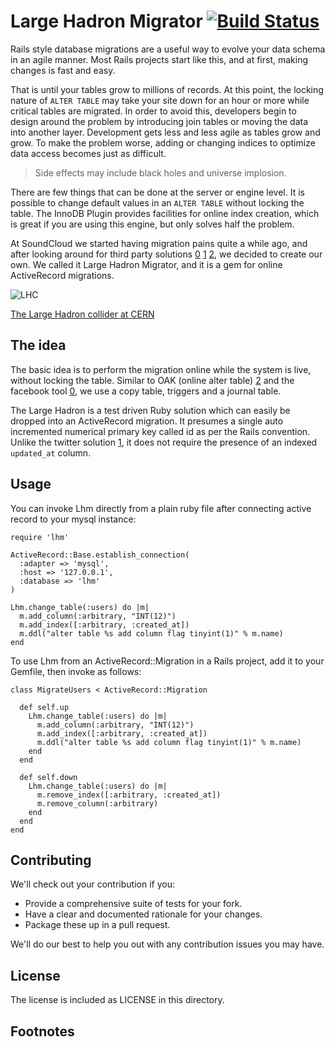 # Large Hadron Migrator [![Build Status](https://secure.travis-ci.org/soundcloud/large-hadron-migrator.png)](http://travis-ci.org/soundcloud/large-hadron-migrator)

Rails style database migrations are a useful way to evolve your data schema in
an agile manner. Most Rails projects start like this, and at first, making
changes is fast and easy.

That is until your tables grow to millions of records. At this point, the
locking nature of `ALTER TABLE` may take your site down for an hour or more
while critical tables are migrated. In order to avoid this, developers begin
to design around the problem by introducing join tables or moving the data
into another layer. Development gets less and less agile as tables grow and
grow. To make the problem worse, adding or changing indices to optimize data
access becomes just as difficult.

> Side effects may include black holes and universe implosion.

There are few things that can be done at the server or engine level. It is
possible to change default values in an `ALTER TABLE` without locking the
table. The InnoDB Plugin provides facilities for online index creation, which
is great if you are using this engine, but only solves half the problem.

At SoundCloud we started having migration pains quite a while ago, and after
looking around for third party solutions [0] [1] [2], we decided to create our
own. We called it Large Hadron Migrator, and it is a gem for online
ActiveRecord migrations.

![LHC](http://farm4.static.flickr.com/3093/2844971993_17f2ddf2a8_z.jpg)

[The Large Hadron collider at CERN](http://en.wikipedia.org/wiki/Large_Hadron_Collider)

## The idea

The basic idea is to perform the migration online while the system is live,
without locking the table. Similar to OAK (online alter table) [2] and the
facebook tool [0], we use a copy table, triggers and a journal table.

The Large Hadron is a test driven Ruby solution which can easily be dropped
into an ActiveRecord migration. It presumes a single auto incremented
numerical primary key called id as per the Rails convention. Unlike the
twitter solution [1], it does not require the presence of an indexed
`updated_at` column.

## Usage

You can invoke Lhm directly from a plain ruby file after connecting active
record to your mysql instance:

    require 'lhm'

    ActiveRecord::Base.establish_connection(
      :adapter => 'mysql',
      :host => '127.0.0.1',
      :database => 'lhm'
    )

    Lhm.change_table(:users) do |m|
      m.add_column(:arbitrary, "INT(12)")
      m.add_index([:arbitrary, :created_at])
      m.ddl("alter table %s add column flag tinyint(1)" % m.name)
    end

To use Lhm from an ActiveRecord::Migration in a Rails project, add it to your
Gemfile, then invoke as follows:

    class MigrateUsers < ActiveRecord::Migration

      def self.up
        Lhm.change_table(:users) do |m|
          m.add_column(:arbitrary, "INT(12)")
          m.add_index([:arbitrary, :created_at])
          m.ddl("alter table %s add column flag tinyint(1)" % m.name)
        end
      end

      def self.down
        Lhm.change_table(:users) do |m|
          m.remove_index([:arbitrary, :created_at])
          m.remove_column(:arbitrary)
        end
      end
    end

## Contributing

We'll check out your contribution if you:

- Provide a comprehensive suite of tests for your fork.
- Have a clear and documented rationale for your changes.
- Package these up in a pull request.

We'll do our best to help you out with any contribution issues you may have.

## License

The license is included as LICENSE in this directory.

## Footnotes

[0]: http://www.facebook.com/note.php?note\_id=430801045932 "Facebook"
[1]: https://github.com/freels/table\_migrator "Twitter"
[2]: http://openarkkit.googlecode.com "OAK online alter table"

